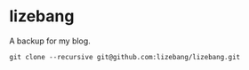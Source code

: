 # lizebang

A backup for my blog.

```shell
git clone --recursive git@github.com:lizebang/lizebang.git
```
